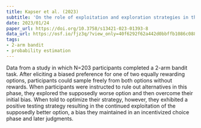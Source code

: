 ```yaml
---
title: Kapser et al. (2023)
subtitle: 'On the role of exploitation and exploration strategies in the maintenance of cognitive biases: Beyond the pursuit of instrumental rewards'
date: 2023/01/24
paper_url: https://doi.org/10.3758/s13421-023-01393-8
data_url: https://osf.io/fjz3q/?view_only=40f6292f62a442d0bbffb1086c0887f4
tags:
- 2-arm bandit
- probability estimation
---
```


Data from a study in which N=203 participants completed a 2-arm bandit task. After eliciting a biased preference for one of two equally rewarding options, participants could sample freely from both options without rewards. When participants were instructed to rule out alternatives in this phase, they explored the supposedly worse option and then overcome their initial bias. When told to optimize their strategy, however, they exhibited a positive testing strategy resulting in the continued exploitation of the supposedly better option, a bias they maintained in an incentivized choice phase and later judgments.
